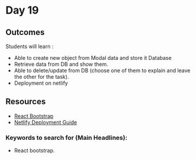 # Day 19

## Outcomes
Students will learn :

- Able to create new object from Modal data and store it Database
- Retrieve data from DB and show them.
- Able to delete/update from DB (choose one of them to explain and leave the other for the task).
- Deployment on netlify

## Resources
* [React Bootstrap](https://react-bootstrap.github.io/getting-started/introduction/)
* [Netlify Deployment Guide](https://www.netlify.com/blog/2016/09/29/a-step-by-step-guide-deploying-on-netlify/)


### Keywords to search for (Main Headlines):
* React bootstrap.